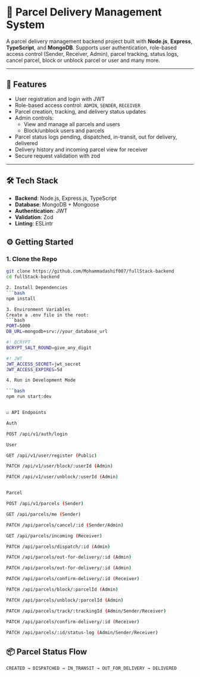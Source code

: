 # 🚐 Parcel Delivery Management System

A parcel delivery management backend project built with **Node.js**, **Express**, **TypeScript**, and **MongoDB**. Supports user authentication, role-based access control (Sender, Receiver, Admin), parcel tracking, status logs, cancel parcel, block or unblock parcel or user and many more.

---

## 🚀 Features

-   User registration and login with JWT
-   Role-based access control: `ADMIN`, `SENDER`, `RECEIVER`
-   Parcel creation, tracking, and delivery status updates
-   Admin controls:
    -   View and manage all parcels and users
    -   Block/unblock users and parcels
-   Parcel status logs pending, dispatched, in-transit, out for delivery, delivered
-   Delivery history and incoming parcel view for receiver
-   Secure request validation with zod

---

## 🛠 Tech Stack

-   **Backend**: Node.js, Express.js, TypeScript
-   **Database**: MongoDB + Mongoose
-   **Authentication**: JWT
-   **Validation**: Zod
-   **Linting**: ESLintr

## ⚙️ Getting Started

### 1. Clone the Repo

````bash
git clone https://github.com/Mohammadashif007/fullStack-backend
cd fullStack-backend

2. Install Dependencies
```bash
npm install

3. Environment Variables
Create a .env file in the root:
```bash
PORT=5000
DB_URL=mongodb+srv://your_database_url

#! BCRYPT
BCRYPT_SALT_ROUND=give_any_digit

#! JWT
JWT_ACCESS_SECRET=jwt_secret
JWT_ACCESS_EXPIRES=5d

4. Run in Development Mode

```bash
npm run start:dev


☑ API Endpoints

Auth

POST /api/v1/auth/login

User

GET /api/v1/user/register (Public)

PATCH /api/v1/user/block/:userId (Admin)

PATCH /api/v1/user/unblock/:userId (Admin)


Parcel

POST /api/v1/parcels (Sender)

GET /api/parcels/me (Sender)

PATCH /api/parcels/cancel/:id (Sender/Admin)

GET /api/parcels/incoming (Receiver)

PATCH /api/parcels/dispatch/:id (Admin)

PATCH /api/parcels/out-for-delivery/:id (Admin)

PATCH /api/parcels/out-for-delivery/:id (Admin)

PATCH /api/parcels/confirm-delivery/:id (Receiver)

PATCH /api/parcels/block/:parcelId (Admin)

PATCH /api/parcels/unblock/:parcelId (Admin)

PATCH /api/parcels/track/:trackingId (Admin/Sender/Receiver)

PATCH /api/parcels/confirm-delivery/:id (Receiver)

PATCH /api/parcels/:id/status-log (Admin/Sender/Receiver)

````


## 📦 Parcel Status Flow

```
CREATED → DISPATCHED → IN_TRANSIT → OUT_FOR_DELIVERY → DELIVERED